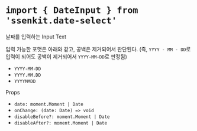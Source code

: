 # `import { DateInput } from 'ssenkit.date-select'`

날짜를 입력하는 Input Text

입력 가능한 포맷은 아래와 같고, 공백은 제거되어서 판단된다. (즉, `YYYY - MM - DD`로 입력이 되어도 공백이 제거되어서 `YYYY-MM-DD`로 판정됨)
- `YYYY-MM-DD`
- `YYYY.MM.DD`
- `YYYYMMDD`

Props
- `date: moment.Moment | Date`
- `onChange: (date: Date) => void`
- `disableBefore?: moment.Moment | Date`
- `disableAfter?: moment.Moment | Date`